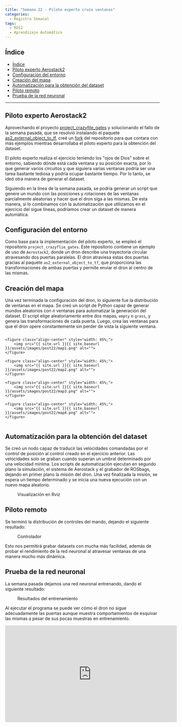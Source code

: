 ```yaml
---
title: "Semana 22 - Piloto experto cruza ventanas"
categories:
  - Registro Semanal
tags:
  - ROS2
  - Aprendizaje Automático
---
```


## Índice
- [Índice](#índice)
- [Piloto experto Aerostack2](#piloto-experto-aerostack2)
- [Configuración del entorno](#configuración-del-entorno)
- [Creación del mapa](#creación-del-mapa)
- [Automatización para la obtención del dataset](#automatización-para-la-obtención-del-dataset)
- [Piloto remoto](#piloto-remoto)
- [Prueba de la red neuronal](#prueba-de-la-red-neuronal)

---

## Piloto experto Aerostack2

Aprovechando el proyecto [project_crazyfile_gates](https://github.com/aerostack2/project_crazyflie_gates) y solucionando el fallo de la semana pasada, que se resolvió instalando el paquete [as2_external_object_to_tf](https://github.com/aerostack2/as2_external_object_to_tf), creé un [fork](https://github.com/Adrimapo/project_crazyflie_gates) del repositorio para que contara con más ejemplos mientras desarrollaba el piloto experto para la obtención del dataset.

El piloto experto realiza el ejercicio teniendo los "ojos de Dios" sobre el entorno, sabiendo dónde está cada ventana y su posición exacta, por lo que generar varios circuitos y que siguiera varias ventanas podría ser una tarea bastante tediosa y podría ocupar bastante tiempo. Por lo tanto, se ideó otra manera de generar el dataset.

Siguiendo en la línea de la semana pasada, se podría generar un script que genere un mundo con las posiciones y rotaciones de las ventanas parcialmente aleatorias y hacer que el dron siga a las mismas. De esta manera, si lo combinamos con la automatización que utilizamos en el ejercicio del sigue líneas, podríamos crear un dataset de manera automática.

## Configuración del entorno

Como base para la implementación del piloto experto, se empleó el repositorio `project_crazyflie_gates`. Este repositorio contiene un ejemplo de uso de `Aerostack2`, donde un dron describe una trayectoria circular atravesando dos puertas paralelas. El dron atraviesa estas dos puertas gracias al paquete `as2_external_object_to_tf`, que proporciona las transformaciones de ambas puertas y permite enviar el dron al centro de las mismas.

## Creación del mapa

Una vez terminada la configuración del dron, lo siguiente fue la distribución de ventanas en el mapa. Se creó un script de Python capaz de generar mundos aleatorios con $n$ ventanas para automatizar la generación del dataset. El script elige aleatoriamente entre dos mapas, `empty` o `grass`, y genera las transformaciones de cada puerta. Luego, crea las ventanas para que el dron opere constantemente sin perder de vista la siguiente ventana.

<div style="display: flex; justify-content: center;">

    <figure class="align-center" style="width: 45%;">
        <img src="{{ site.url }}{{ site.baseurl }}/assets/images/post22/map1.png" alt="">
    </figure>

    <figure class="align-center" style="width: 45%;">
        <img src="{{ site.url }}{{ site.baseurl }}/assets/images/post22/map2.png" alt="">
    </figure>

    <figure class="align-center" style="width: 45%;">
        <img src="{{ site.url }}{{ site.baseurl }}/assets/images/post22/map3.png" alt="">
    </figure>

    <figure class="align-center" style="width: 45%;">
        <img src="{{ site.url }}{{ site.baseurl }}/assets/images/post22/map4.png" alt="">
    </figure>

</div>

## Automatización para la obtención del dataset

Se creó un nodo capaz de traducir las velocidades comandadas por el control de posición al control creado en el ejercicio anterior. Las velocidades solo se graban cuando superan un umbral determinado por una velocidad mínima. Los scripts de automatización ejecutan en segundo plano la simulación, el sistema de Aerostack y el grabador de ROSbags, dejando en primer plano la misión del dron. Una vez finalizada la misión, se espera un tiempo determinado y se inicia una nueva ejecución con un nuevo mapa aleatorio.

<figure class="align-center" style="width:90%">
  <img src="{{ site.url }}{{ site.baseurl }}/assets/images/post22/rviz.png" alt="">
  <figcaption>Visualización en Rviz</figcaption>
</figure>

## Piloto remoto

Se terminó la distribución de controles del mando, dejando el siguiente resultado:

<figure class="align-center" style="width:80%">
  <img src="{{ site.url }}{{ site.baseurl }}/assets/images/post22/controller.png" alt="">
  <figcaption>Controlador</figcaption>
</figure>

Esto nos permitirá grabar datasets con mucha más facilidad, además de probar el rendimiento de la red neuronal al atravesar ventanas de una manera mucho más dinámica.

## Prueba de la red neuronal

La semana pasada dejamos una red neuronal entrenando, dando el siguiente resultado:

<figure class="align-center" style="width:90%">
  <img src="{{ site.url }}{{ site.baseurl }}/assets/images/post22/resultadosEntrenamiento.png" alt="">
  <figcaption>Resultados del entrenamiento</figcaption>
</figure>

Al ejecutar el programa se puede ver cómo el dron no sigue adecuadamente las puertas aunque muestra comportamientos de esquivar las mismas a pesar de sus pocas muestras en entrenamiento.

<iframe width="560" height="315" src="https://www.youtube.com/embed/1seFyxNtpYk?si=6o7knEKHjbiQdRF3" title="YouTube video player" frameborder="0" allow="accelerometer; autoplay; clipboard-write; encrypted-media; gyroscope; picture-in-picture; web-share" referrerpolicy="strict-origin-when-cross-origin" allowfullscreen></iframe>
